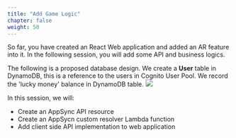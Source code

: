 ```yaml
---
title: "Add Game Logic"
chapter: false
weight: 50
---
```


So far, you have created an React Web application and added an AR feature into it. In the following session, you will add some API and business logics.

The following is a proposed database design. We create a **User** table in DynamoDB, this is a reference to the users in Cognito User Pool. We record the 'lucky money' balance in DynamoDB table.
![](/images/addGameLogic/tables.jpg)

In this session, we will:

* Create an AppSync API resource
* Create an AppSycn custom resolver Lambda function
* Add client side API implementation to web application

